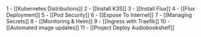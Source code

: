 1 - [[Kubernetes Distributions]]
2 - [[Install K3S]]
3 - [[Install Flux]]
4 - [[Flux Deployment]]
5 - [[Pod Security]]
6 - [[Expose To Internet]]
7 - [[Managing Secrets]]
8 - [[Monitoring & Helm]]
9 - [[Ingress with Traefik]]
10 - [[Automated image updates]]
11 - [[Project Deploy Audiobookshelf]]